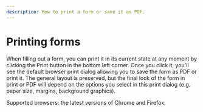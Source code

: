 ```yaml
---
description: How to print a form or save it as PDF.
---
```


# Printing forms

When filling out a form, you can print it in its current state at any moment by clicking the Print button in the bottom left corner. Once you click it, you'll see the default browser print dialog allowing you to save the form as PDF or print it. The general layout is preserved, but the final look of the form in print or PDF will depend on the options you select in this print dialog (e.g. paper size, margins, background graphics).

Supported browsers: the latest versions of Chrome and Firefox.
